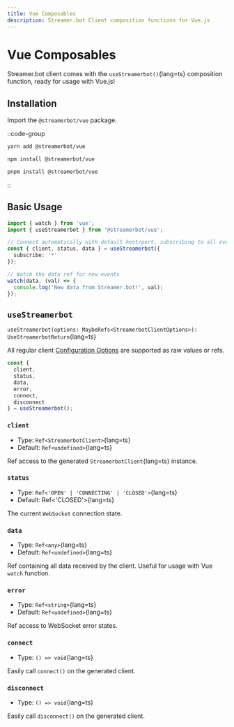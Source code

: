 ```yaml
---
title: Vue Composables
description: Streamer.bot Client composition functions for Vue.js
---
```


# Vue Composables

Streamer.bot client comes with the `useStreamerbot()`{lang=ts} composition function, ready for usage with Vue.js!

## Installation

Import the `@streamerbot/vue` package.

::code-group
  ```bash [yarn]
  yarn add @streamerbot/vue
  ```
  ```bash [npm]
  npm install @streamerbot/vue
  ```
  ```bash [pnpm]
  pnpm install @streamerbot/vue
  ```
::

## Basic Usage

```ts
import { watch } from 'vue';
import { useStreamerbot } from '@streamerbot/vue';

// Connect automatically with default host/port, subscribing to all events
const { client, status, data } = useStreamerbot({
  subscribe: '*'
});

// Watch the data ref for new events
watch(data, (val) => {
  console.log('New data from Streamer.bot!', val);
});
```

## `useStreamerbot`

`useStreamerbot(options: MaybeRefs<StreamerbotClientOptions>): UseStreamerbotReturn`{lang=ts}

All regular client [Configuration Options](/api/config) are supported as raw values or refs.

```ts [Return Type]
const {
  client,
  status,
  data,
  error,
  connect,
  disconnect
} = useStreamerbot();
```

### `client`
- Type: `Ref<StreamerbotClient>`{lang=ts}
- Default: `Ref<undefined>`{lang=ts}

Ref access to the generated `StreamerbotClient`{lang=ts} instance.

### `status`
- Type: `Ref<'OPEN' | 'CONNECTING' | 'CLOSED'>`{lang=ts}
- Default: Ref<'CLOSED'>{lang=ts}

The current `WebSocket` connection state.

### `data`
- Type: `Ref<any>`{lang=ts}
- Default: `Ref<undefined>`{lang=ts}

Ref containing all data received by the client. Useful for usage with Vue `watch` function.

### `error`
- Type: `Ref<string>`{lang=ts}
- Default: `Ref<undefined>`{lang=ts}

Ref access to WebSocket error states.

### `connect`
- Type: `() => void`{lang=ts}

Easily call `connect()` on the generated client.

### `disconnect`
- Type: `() => void`{lang=ts}

Easily call `disconnect()` on the generated client.